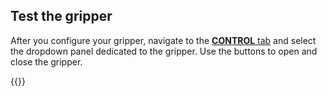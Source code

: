 ## Test the gripper

After you configure your gripper, navigate to the [**CONTROL** tab](/app/fleet/control/) and select the dropdown panel dedicated to the gripper.
Use the buttons to open and close the gripper.

{{<imgproc src="/machine/components/gripper/gripper-control-tab.png" resize="600x" declaredimensions=true alt="The gripper component in the control tab">}}
